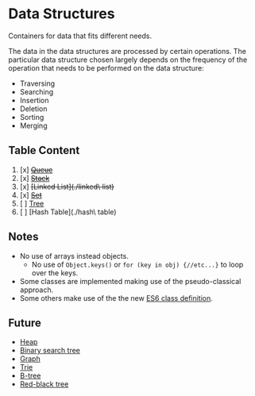 # Data Structures

Containers for data that fits different needs.

The data in the data structures are processed by certain operations. The particular data structure chosen largely depends on the frequency of the operation that needs to be performed on the data structure:
* Traversing
* Searching
* Insertion
* Deletion
* Sorting
* Merging

## Table Content

1. [x] ~~[Queue](./queue)~~
2. [x] ~~[Stack](./stack)~~
3. [x] ~~[Linked List](./linked\ list)~~
4. [x] ~~[Set](./set)~~
5. [ ] [Tree](./tree)
6. [ ] [Hash Table](./hash\ table)

## Notes
* No use of arrays instead objects. 
  * No use of `Object.keys()` or `for (key in obj) {//etc...}` to loop over the keys.
* Some classes are implemented making use of the pseudo-classical approach.
* Some others make use of the the new [ES6 class definition][classes].

## Future
- [Heap](https://en.wikipedia.org/wiki/Heap_(data_structure))
- [Binary search tree](https://en.wikipedia.org/wiki/Binary_search_tree)
- [Graph](https://en.wikipedia.org/wiki/Graph_(abstract_data_type))
- [Trie](https://en.wikipedia.org/wiki/Trie)
- [B-tree](https://en.wikipedia.org/wiki/B-tree)
- [Red-black tree](https://en.wikipedia.org/wiki/Red%E2%80%93black_tree)

[classes]:(https://developer.mozilla.org/en/docs/Web/JavaScript/Reference/Classes)

